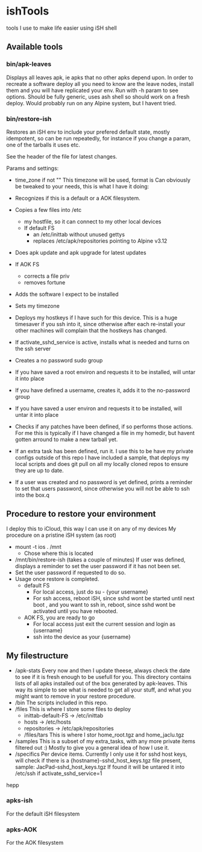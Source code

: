 # ishTools
tools I use to make life easier using iSH shell

## Available tools
### bin/apk-leaves
Displays all leaves apk, ie apks that no other apks depend upon. In order to recreate a software deploy all you need to know are the leave nodes, install them and you will have replicated your env.
Run with -h param to see options.
Should be fully generic, uses ash shell so should work on a fresh deploy.
Would probably run on any Alpine system, but I havent tried.

### bin/restore-ish
Restores an iSH env to include your prefered default state, mostly idempotent, so can be run repeatedly, for instance if you change a param, one of the tarballs it uses etc.

See the header of the file for latest changes.

Params and settings:
- time_zone if not "" This timezone will be used, format is 
Can obviously be tweaked to your needs, this is what I have it doing:

- Recognizes if this is a default or a AOK filesystem.
- Copies a few files into /etc
  - my hostfile, so it can connect to my other local devices
  - If default FS 
    - an /etc/inittab without unused gettys
    - replaces /etc/apk/repositories pointing to Alpine v3.12  
- Does apk update and apk upgrade for latest updates
- If AOK FS
  - corrects a file priv
  - removes fortune
- Adds the software I expect to be installed
- Sets my timezone
- Deploys my hostkeys if I have such for this device.
  This is a huge timesaver if you ssh into it, since otherwise after each re-install
  your other machines will complain that the hostkeys has changed.
- If activate_sshd_service is active, installs what is needed and turns on the ssh server
- Creates a no password sudo group
- If you have saved a root environ and requests it to be installed, will untar it into place
- If you have defined a username, creates it, adds it to the no-password group
- If you have saved a user environ and requests it to be installed, will untar it into place
- Checks if any patches have been defined, if so performs those actions.
  For me this is typically if I have changed a file in my homedir, but havent gotten arround to
  make a new tarball yet.
- If an extra task has been defined, run it. 
  I use this to be have my private configs outside of this repo
  I have included a sample, that deploys my local scripts and does git pull on all my locally cloned repos to ensure they are up to date.
- If a user was created and no password is yet defined, prints a reminder to set that users
  password, since otherwise you will not be able to ssh into the box.q

## Procedure to restore your environment
I deploy this to iCloud, this way I can use it on any of my devices
My procedure on a pristine iSH system (as root)
- mount -t ios . /mnt
  - Chose where this is located
- /mnt/bin/restore-ish  (takes a couple of minutes)
  If user was defined, displays a reminder to set the user password if it has not been set.
- Set the user password if requested to do so.
- Usage once restore is completed.
  - default FS
    - For local access, just do su - {your username}
    - For ssh access, reboot iSH, since sshd wont be started until next boot
, and you want to ssh in, reboot, since sshd wont be activated until you have rebooted.
  - AOK FS, you are ready to go
    - For local access just exit the current session and login as {username}
    - ssh into the device as your {username}

## My filestructure
- /apk-stats
  Every now and then I update theese, always check the date to see if it is fresh enough to be usefull for you.
This directory contains lists of all apks installed out of the box generated by apk-leaves.
This way its simple to see what is needed to get all your stuff, and what you might want to remove in your restore procedure.
- /bin The scripts included in this repo.
- /files This is where I store some files to deploy
  - inittab-default-FS -> /etc/inittab
  - hosts -> /etc/hosts
  - repositories -> /etc/apk/repositories
  - /files/tars This is where I stor home_root.tgz and home_jaclu.tgz
-  /samples This is a subset of my extra_tasks, with any more private items filtered out :)
Mostly to give you a general idea of how I use it.
- /specifics Per device items. Currently I only use it for sshd host keys, will check if there is a {hostname}-sshd_host_keys.tgz file present, sample: JacPad-sshd_host_keys.tgz
If found it will be untared it into /etc/ssh if activate_sshd_service=1

hepp

### apks-ish
For the default iSH filesystem

### apks-AOK
For the AOK filesystem


